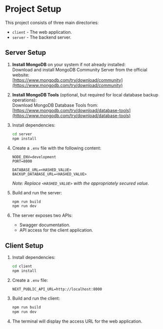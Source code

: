# Project Setup

This project consists of three main directories:

- `client` - The web application.
- `server` - The backend server.

## Server Setup

1. **Install MongoDB** on your system if not already installed:  
   Download and install MongoDB Community Server from the official website:  
   [https://www.mongodb.com/try/download/community](https://www.mongodb.com/try/download/community)

2. **Install MongoDB Tools** (optional, but required for local database backup operations):  
   Download MongoDB Database Tools from:  
   [https://www.mongodb.com/try/download/database-tools](https://www.mongodb.com/try/download/database-tools)

3. Install dependencies:
   ```sh
   cd server
   npm install
   ```
4. Create a `.env` file with the following content:

   ```env
   NODE_ENV=development
   PORT=8000

   DATABASE_URL=<HASHED_VALUE>
   BACKUP_DATABASE_URL=<HASHED_VALUE>
   ```

   _Note: Replace `<HASHED_VALUE>` with the appropriately secured value._

5. Build and run the server:
   ```sh
   npm run build
   npm run dev
   ```
6. The server exposes two APIs:
   - Swagger documentation.
   - API access for the client application.

## Client Setup

1. Install dependencies:
   ```sh
   cd client
   npm install
   ```
2. Create a `.env` file:

   ```env
   NEXT_PUBLIC_API_URL=http://localhost:8000
   ```

3. Build and run the client:
   ```sh
   npm run build
   npm run dev
   ```
4. The terminal will display the access URL for the web application.

